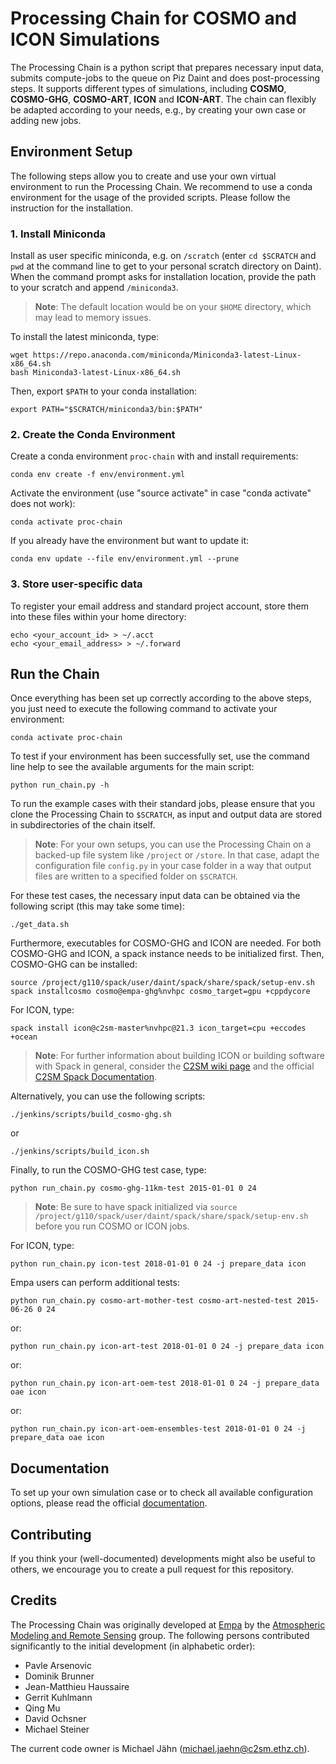 # Processing Chain for COSMO and ICON Simulations

The Processing Chain is a python script that prepares necessary input
data, submits compute-jobs to the queue on Piz Daint and does
post-processing steps. It supports different types of simulations,
including **COSMO**, **COSMO-GHG**, **COSMO-ART**, **ICON** and
**ICON-ART**. The chain can flexibly be adapted according to your needs,
e.g., by creating your own case or adding new jobs.

## Environment Setup

The following steps allow you to create and use your own virtual
environment to run the Processing Chain. We recommend to use a conda
environment for the usage of the provided scripts. Please follow the
instruction for the installation.

### 1\. Install Miniconda

Install as user specific miniconda, e.g. on `/scratch` (enter `cd
$SCRATCH` and `pwd` at the command line to get to your personal scratch
directory on Daint). When the command prompt asks for installation
location, provide the path to your scratch and append `/miniconda3`.

> **Note**: The default location would be on your `$HOME` directory, which
> may lead to memory issues.

To install the latest miniconda, type:

    wget https://repo.anaconda.com/miniconda/Miniconda3-latest-Linux-x86_64.sh
    bash Miniconda3-latest-Linux-x86_64.sh

Then, export `$PATH` to your conda installation:

    export PATH="$SCRATCH/miniconda3/bin:$PATH"

### 2\. Create the Conda Environment

Create a conda environment `proc-chain` with and install requirements:

    conda env create -f env/environment.yml

Activate the environment (use "source activate" in case "conda activate"
does not work):

    conda activate proc-chain

If you already have the environment but want to update it:

    conda env update --file env/environment.yml --prune

### 3\. Store user-specific data

To register your email address and standard project account, store them into
these files within your home directory:

    echo <your_account_id> > ~/.acct
    echo <your_email_address> > ~/.forward

## Run the Chain

Once everything has been set up correctly according to the above steps,
you just need to execute the following command to activate your
environment:

    conda activate proc-chain

To test if your environment has been successfully set, use the command
line help to see the available arguments for the main script:

    python run_chain.py -h

To run the example cases with their standard jobs, please ensure
that you clone the Processing Chain to `$SCRATCH`, as input and
output data are stored in subdirectories of the chain itself.

> **Note**: For your own setups, you can use the Processing Chain
> on a backed-up file system like `/project` or `/store`. In that case,
> adapt the configuration file `config.py` in your case folder in
> a way that output files are written to a specified folder on `$SCRATCH`.

For these test cases, the necessary input data can be obtained via
the following script (this may take some time):

    ./get_data.sh

Furthermore, executables for COSMO-GHG and ICON are needed. For both COSMO-GHG and ICON,
a spack instance needs to be initialized first. Then, COSMO-GHG can be 
installed:

    source /project/g110/spack/user/daint/spack/share/spack/setup-env.sh
    spack installcosmo cosmo@empa-ghg%nvhpc cosmo_target=gpu +cppdycore
    
For ICON, type:

    spack install icon@c2sm-master%nvhpc@21.3 icon_target=cpu +eccodes +ocean
    
> **Note**: For further information about building ICON or building software
> with Spack in general, consider the 
> [C2SM wiki page](https://wiki.c2sm.ethz.ch/MODELS/ICONIconModel) and the official 
> [C2SM Spack Documentation](https://c2sm.github.io/spack-c2sm/QuickStart.html).

Alternatively, you can use the following scripts:

    ./jenkins/scripts/build_cosmo-ghg.sh
    
or

    ./jenkins/scripts/build_icon.sh

Finally, to run the COSMO-GHG test case, type:

    python run_chain.py cosmo-ghg-11km-test 2015-01-01 0 24

> **Note**: Be sure to have spack initialized via 
> `source /project/g110/spack/user/daint/spack/share/spack/setup-env.sh`
> before you run COSMO or ICON jobs.

For ICON, type:

    python run_chain.py icon-test 2018-01-01 0 24 -j prepare_data icon

Empa users can perform additional tests:

    python run_chain.py cosmo-art-mother-test cosmo-art-nested-test 2015-06-26 0 24

or:

    python run_chain.py icon-art-test 2018-01-01 0 24 -j prepare_data icon

or:

    python run_chain.py icon-art-oem-test 2018-01-01 0 24 -j prepare_data oae icon

or:

    python run_chain.py icon-art-oem-ensembles-test 2018-01-01 0 24 -j prepare_data oae icon

## Documentation

To set up your own simulation case or to check all available
configuration options, please read the official
[documentation](https://processing-chain.readthedocs.io).

## Contributing

If you think your (well-documented) developments might also be useful to
others, we encourage you to create a pull request for this repository.

## Credits

The Processing Chain was originally developed at
[Empa](https://www.empa.ch) by the [Atmospheric Modeling and Remote
Sensing](https://www.empa.ch/web/s503/modelling-remote-sensing) group.
The following persons contributed significantly to the initial
development (in alphabetic order):

  - Pavle Arsenovic
  - Dominik Brunner
  - Jean-Matthieu Haussaire
  - Gerrit Kuhlmann
  - Qing Mu
  - David Ochsner
  - Michael Steiner

The current code owner is Michael Jähn (<michael.jaehn@c2sm.ethz.ch>).

